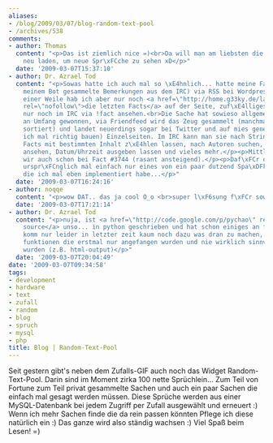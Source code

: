 ```yaml
---
aliases:
- /blog/2009/03/07/blog-random-text-pool
- /archives/538
comments:
- author: Thomas
  content: "<p>Das ist ziemlich nice =)<br>Da will man am liebsten die Seite immer
    neu laden, um neue Spr\xFCche zu sehen xD</p>"
  date: '2009-03-07T15:37:10'
- author: Dr. Azrael Tod
  content: "<p>Sowas hatte ich auch mal so \xE4hnlich... hatte meine Fact-db (von
    meinem Bot gesammelte Bemerkungen aus dem IRC) via RSS bei Wordpress eingebunden.<br>Seit
    einer Weile hab ich aber nur noch <a href=\"http://home.g33ky.de/lastfacts.xml\"
    rel=\"nofollow\">die letzten Facts</a> auf der Seite, zuf\xE4lliges kann man sich
    nur noch im IRC via !fact ansehen.<br>Die Sache hat sowieso allgemein ziemlich
    an Umfang gewonnen, via Friendfeed wird das Zeug gesammelt (manchmal nach Autoren
    sortiert) und landet neuerdings sogar bei Twitter und auf mies generierten (muss
    ich mal richtig bauen) Einzelseiten. Im IRC kann man sie nach Strings durchsuchen,
    Facts mit bestimmten Inhalt z\xE4hlen lassen, nach Autoren suchen, ursprungschannel
    ansehen, Datum/Uhrzeit ausgeben lassen und vieles mehr.</p><p>Mittlerweile sind
    wir auch schon bei Fact #3744 (rasant ansteigend).</p><p>Daf\xFCr dass das Zeugs
    urspr\xFCnglich mal einfach nur eines von ein paar dutzend Spa\xDFkommandos war,
    die ich mal eben implementiert habe...</p>"
  date: '2009-03-07T16:24:16'
- author: noqqe
  content: "<p>wow DAT.. das ja cool O_o <br>super l\xF6sung f\xFCr sowas eigentlich...</p>"
  date: '2009-03-07T17:21:14'
- author: Dr. Azrael Tod
  content: "<p>nuja, ist <a href=\"http://code.google.com/p/pychao\" rel=\"nofollow\">open
    source</a> unso... in python geschrieben und hat schon einiges an f\xE4higkeiten</p><p>ich
    komm nur leider in letzter zeit kaum noch dazu was dran zu machen, es gibt viele
    funktionen die erstmal nur angefangen wurden und nie wirklich sinnvoll ausgearbeitet
    wurden (z.B. html-output)</p>"
  date: '2009-03-07T20:04:49'
date: '2009-03-07T09:34:58'
tags:
- development
- hardware
- text
- zufall
- random
- blog
- spruch
- mysql
- php
title: Blog | Random-Text-Pool
---
```


Seit gestern gibt's neben dem Zufalls-GIF auch noch das Widget
Random-Text-Pool. Darin sind im Moment zirka 100 nette Sprüchlein... Zum
Teil von Fortune zum Teil privat gesammelte Sachen und auch ein paar Sachen
die einfach mal gesagt werden müssen. Diese Sprüche werden aus einer
MySQL-Datenbank bei jedem Zugriff per Zufall ausgewählt und erneuert :)
Wenn ich mehr Sachen finde die da rein passen könnten Pflege ich diese
natürlich ein :)  Das ganze wird also ständig wachsen :) Viel Spaß beim
Lesen! =)
